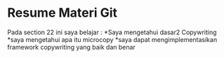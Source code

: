 <h1>Resume Materi Git</h1>
Pada section 22 ini saya belajar :
*Saya mengetahui dasar2 Copywriting 
*saya mengetahui apa itu microcopy 
*saya dapat mengimplementasikan framework copywriting yang baik dan benar